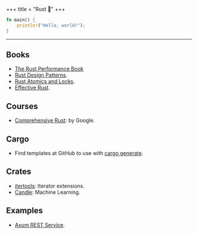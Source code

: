 +++
title = "Rust 🦀"
+++

```rust
fn main() {
    println!("Hello, world!");
}
```
---

## Books
* [The Rust Performance Book](https://nnethercote.github.io/perf-book/title-page.html#the-rust-performance-book)
* [Rust Design Patterns](https://rust-unofficial.github.io/patterns/).
* [Rust Atomics and Locks](https://marabos.nl/atomics/).
* [Effective Rust](https://www.lurklurk.org/effective-rust/cover.html).

## Courses
* [Comprehensive Rust](https://google.github.io/comprehensive-rust/): by Google.

## Cargo
* Find templates at GitHub to use with [cargo generate](https://github.com/topics/cargo-generate).

## Crates
* [itertools](https://docs.rs/itertools/latest/itertools/): Iterator extensions.
* [Candle](https://github.com/huggingface/candle): Machine Learning.

## Examples
* [Axum REST Service](https://github.com/AleksandrNi/axum-rest-service).

